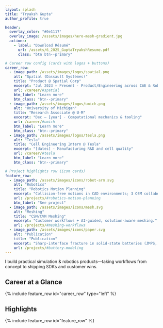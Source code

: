 ```yaml
---
layout: splash
title: "Tryaksh Gupta"
author_profile: true

header:
  overlay_color: "#0e1117"
  overlay_image: /assets/images/hero-mesh-gradient.jpg
  actions:
    - label: "Download Résumé"
      url: /assets/6_2025_GuptaTryakshResume.pdf
      class: "btn btn--primary"

# Career row config (cards with logos + buttons)
career_row:
  - image_path: /assets/images/logos/spatial.png
    alt: "Spatial (Dassault Systèmes)"
    title: "Product @ Spatial Corp"
    excerpt: "Jul 2023 – Present · Product/Engineering across CAE & Robotics SDKs"
    url: /career/#spatial
    btn_label: "Learn more"
    btn_class: "btn--primary"
  - image_path: /assets/images/logos/umich.png
    alt: "University of Michigan"
    title: "Research Associate @ U-M"
    excerpt: "Dec — [year] · Computational mechanics & tooling"
    url: /career/#umich
    btn_label: "Learn more"
    btn_class: "btn--primary"
  - image_path: /assets/images/logos/tesla.png
    alt: "Tesla"
    title: "Cell Engineering Intern @ Tesla"
    excerpt: "[dates] · Manufacturing R&D and cell quality"
    url: /career/#tesla
    btn_label: "Learn more"
    btn_class: "btn--primary"

# Project highlights row (icon cards)
feature_row:
  - image_path: /assets/images/icons/robot-arm.svg
    alt: "Robotics"
    title: "Robotics Motion Planning"
    excerpt: "Collision-free motions in CAD environments; 3 OEM collaborations."
    url: /projects/#robotics-motion-planning
    btn_label: "See project"
  - image_path: /assets/images/icons/mesh.svg
    alt: "Meshing"
    title: "CSM/CVM Meshing"
    excerpt: "Customer workflows + AI-guided, solution-aware meshing."
    url: /projects/#meshing-workflows
  - image_path: /assets/images/icons/paper.svg
    alt: "Publication"
    title: "Publication"
    excerpt: "Sharp-interface fracture in solid-state batteries (JMPS, 2024)."
    url: /projects/#battery-modeling
---
```


I build practical simulation & robotics products—taking workflows from concept to shipping SDKs and customer wins.

## Career at a Glance
{% include feature_row id="career_row" type="left" %}

## Highlights
{% include feature_row id="feature_row" %}
